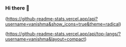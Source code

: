 ### Hi there 👋

(https://github-readme-stats.vercel.app/api?username=vanishma&show_icons=true&theme=radical)

(https://github-readme-stats.vercel.app/api/top-langs/?username=vanishma&layout=compact)
